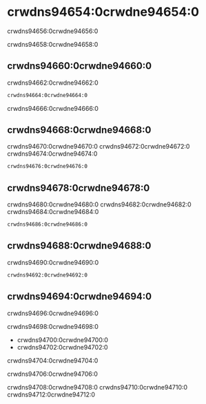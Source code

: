# crwdns94654:0crwdne94654:0

<p class="description">crwdns94656:0crwdne94656:0</p>

crwdns94658:0crwdne94658:0

## crwdns94660:0crwdne94660:0

crwdns94662:0crwdne94662:0

```sh
crwdns94664:0crwdne94664:0
```

crwdns94666:0crwdne94666:0

## crwdns94668:0crwdne94668:0

crwdns94670:0crwdne94670:0 crwdns94672:0crwdne94672:0 crwdns94674:0crwdne94674:0

```html
crwdns94676:0crwdne94676:0
```

## crwdns94678:0crwdne94678:0

crwdns94680:0crwdne94680:0 crwdns94682:0crwdne94682:0 crwdns94684:0crwdne94684:0

```html
crwdns94686:0crwdne94686:0
```

## crwdns94688:0crwdne94688:0

crwdns94690:0crwdne94690:0

```sh
crwdns94692:0crwdne94692:0
```

## crwdns94694:0crwdne94694:0

crwdns94696:0crwdne94696:0

crwdns94698:0crwdne94698:0

- crwdns94700:0crwdne94700:0
- crwdns94702:0crwdne94702:0

crwdns94704:0crwdne94704:0

crwdns94706:0crwdne94706:0

crwdns94708:0crwdne94708:0 crwdns94710:0crwdne94710:0 crwdns94712:0crwdne94712:0